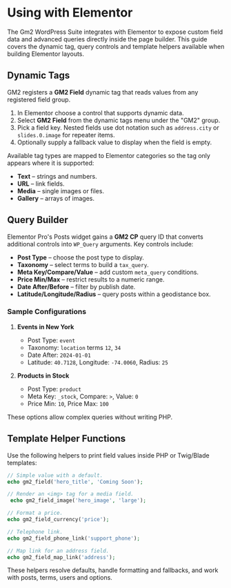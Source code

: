 # Using with Elementor

The Gm2 WordPress Suite integrates with Elementor to expose custom field data
and advanced queries directly inside the page builder. This guide covers the
dynamic tag, query controls and template helpers available when building
Elementor layouts.

## Dynamic Tags

GM2 registers a **GM2 Field** dynamic tag that reads values from any registered
field group.

1. In Elementor choose a control that supports dynamic data.
2. Select **GM2 Field** from the dynamic tags menu under the "GM2" group.
3. Pick a field key. Nested fields use dot notation such as `address.city` or
   `slides.0.image` for repeater items.
4. Optionally supply a fallback value to display when the field is empty.

Available tag types are mapped to Elementor categories so the tag only appears
where it is supported:

- **Text** – strings and numbers.
- **URL** – link fields.
- **Media** – single images or files.
- **Gallery** – arrays of images.

## Query Builder

Elementor Pro's Posts widget gains a **GM2 CP** query ID that converts additional
controls into `WP_Query` arguments. Key controls include:

- **Post Type** – choose the post type to display.
- **Taxonomy** – select terms to build a `tax_query`.
- **Meta Key/Compare/Value** – add custom `meta_query` conditions.
- **Price Min/Max** – restrict results to a numeric range.
- **Date After/Before** – filter by publish date.
- **Latitude/Longitude/Radius** – query posts within a geodistance box.

### Sample Configurations

1. **Events in New York**
   - Post Type: `event`
   - Taxonomy: `location` terms `12`, `34`
   - Date After: `2024-01-01`
   - Latitude: `40.7128`, Longitude: `-74.0060`, Radius: `25`

2. **Products in Stock**
   - Post Type: `product`
   - Meta Key: `_stock`, Compare: `>`, Value: `0`
   - Price Min: `10`, Price Max: `100`

These options allow complex queries without writing PHP.

## Template Helper Functions

Use the following helpers to print field values inside PHP or Twig/Blade
templates:

```php
// Simple value with a default.
echo gm2_field('hero_title', 'Coming Soon');

// Render an <img> tag for a media field.
 echo gm2_field_image('hero_image', 'large');

// Format a price.
echo gm2_field_currency('price');

// Telephone link.
echo gm2_field_phone_link('support_phone');

// Map link for an address field.
echo gm2_field_map_link('address');
```

These helpers resolve defaults, handle formatting and fallbacks, and work with
posts, terms, users and options.
